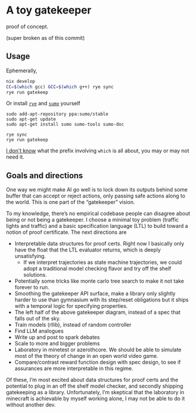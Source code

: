 # A toy gatekeeper

proof of concept.

(super broken as of this commit)

## Usage

Ephemerally,

```sh
nix develop
CC=$(which gcc) GCC=$(which g++) rye sync
rye run gatekeep
```

Or install [`rye`](https://rye.astral.sh) and [`sumo`](https://sumo.dlr.de/docs/Installing/index.html) yourself

```
sudo add-apt-repository ppa:sumo/stable
sudo apt-get update
sudo apt-get install sumo sumo-tools sumo-doc

rye sync
rye run gatekeep
```

[I don't know](https://github.com/astral-sh/rye/issues/836#issuecomment-2143734800) what the prefix involving `which` is all about, you may or may not need it.

## Goals and directions

One way we might make AI go well is to lock down its outputs behind some buffer that can accept or reject actions, only passing safe actions along to the world. This is one part of the “gatekeeper” vision.

To my knowledge, there’s no empirical codebase people can disagree about being or not being a gatekeeper. I choose a minimal toy problem (traffic lights and traffic) and a basic specification language (LTL) to build toward a notion of proof certificate. The next directions are

- Interpretable data structures for proof certs. Right now I basically only have the float that the LTL evaluator returns, which is deeply unsatisfying.
  - If we interpret trajectories as state machine trajectories, we could adopt a traditional model checking flavor and try off the shelf solutions.
- Potentially some tricks like monte carlo tree search to make it not take forever to run.
- Smoothing the gatekeeper API surface, make a library only slightly harder to use than gymnasium with its step/reset obligations but it ships with a temporal logic for specifying properties.
- The left half of the above gatekeeper diagram, instead of a spec that falls out of the sky.
- Train models (rllib), instead of random controller
- Find LLM analogues
- Write up and post to spark debates
- Scale to more and bigger problems
- Laboratory in minetest or azerothcore. We should be able to simulate most of the theory of change in an open world video game.
- Compare/contrast reward function design with spec design, to see if assurances are more interpretable in this regime.

Of these, I’m most excited about data structures for proof certs and the potential to plug in an off the shelf model checker, and secondly shipping gatekeeping as a library. Unfortunately, I’m skeptical that the laboratory in minecraft is achievable by myself working alone, I may not be able to do it without another dev.

